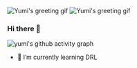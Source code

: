 ![Yumi's greeting gif](assets/Animation_github2.gif)
![Yumi's greeting gif](assets/Animation_github.gif)

### Hi there 👋
![yumi's github activity graph](https://raw.githubusercontent.com/Okyumi/Okyumi/output/github-contribution-grid-snake.svg)
- 🌱 I’m currently learning DRL
<!--
**Okyumi/Okyumi** is a ✨ _special_ ✨ repository because its `README.md` (this file) appears on your GitHub profile.

Here are some ideas to get you started:

- 🔭 I’m currently working on ...
- 🌱 I’m currently learning ...
- 👯 I’m looking to collaborate on ...
- 🤔 I’m looking for help with ...
- 💬 Ask me about ...
- 📫 How to reach me: ...
- 😄 Pronouns: ...
- ⚡ Fun fact: ...
-->

